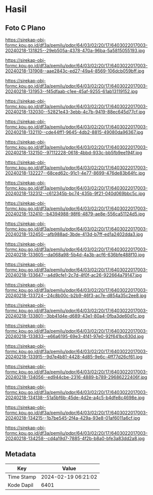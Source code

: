 # Hasil

## Foto C Plano

https://sirekap-obj-formc.kpu.go.id/df3a/pemilu/pdpr/64/03/02/20/17/6403022017003-20240218-131825--29eb505a-4378-470a-96ba-5a5815055193.jpg

https://sirekap-obj-formc.kpu.go.id/df3a/pemilu/pdpr/64/03/02/20/17/6403022017003-20240218-131908--aae2843c-ed27-49a4-8569-106dcb059bff.jpg

https://sirekap-obj-formc.kpu.go.id/df3a/pemilu/pdpr/64/03/02/20/17/6403022017003-20240218-131953--f45dfaab-c1ee-45af-9255-61ab13119152.jpg

https://sirekap-obj-formc.kpu.go.id/df3a/pemilu/pdpr/64/03/02/20/17/6403022017003-20240218-132030--52821e43-3ebb-4c7b-9419-88ec645d77cf.jpg

https://sirekap-obj-formc.kpu.go.id/df3a/pemilu/pdpr/64/03/02/20/17/6403022017003-20240218-132110--cde44ff1-9645-4db2-8815-49080da96367.jpg

https://sirekap-obj-formc.kpu.go.id/df3a/pemilu/pdpr/64/03/02/20/17/6403022017003-20240218-132150--97112228-0618-4bbd-933c-bb5fb9ee194f.jpg

https://sirekap-obj-formc.kpu.go.id/df3a/pemilu/pdpr/64/03/02/20/17/6403022017003-20240218-132227--68ced62c-91c1-4e77-8699-476de83b64fc.jpg

https://sirekap-obj-formc.kpu.go.id/df3a/pemilu/pdpr/64/03/02/20/17/6403022017003-20240218-132312--c612345b-bc74-435b-9f21-040d069bbc5c.jpg

https://sirekap-obj-formc.kpu.go.id/df3a/pemilu/pdpr/64/03/02/20/17/6403022017003-20240218-132410--b4394988-98f6-4879-ae8e-556ca51124d5.jpg

https://sirekap-obj-formc.kpu.go.id/df3a/pemilu/pdpr/64/03/02/20/17/6403022017003-20240218-132450--afb988ad-3bde-413d-b7ff-ed1a2402dda3.jpg

https://sirekap-obj-formc.kpu.go.id/df3a/pemilu/pdpr/64/03/02/20/17/6403022017003-20240218-133605--da068a98-5b4d-4a3b-acf6-636bfe488f10.jpg

https://sirekap-obj-formc.kpu.go.id/df3a/pemilu/pdpr/64/03/02/20/17/6403022017003-20240218-133647--a4d9cfe1-2c7d-4f0f-ac26-922664a79147.jpg

https://sirekap-obj-formc.kpu.go.id/df3a/pemilu/pdpr/64/03/02/20/17/6403022017003-20240218-133724--24c8b00c-b2b9-46f3-ac7e-d854a35c2ee8.jpg

https://sirekap-obj-formc.kpu.go.id/df3a/pemilu/pdpr/64/03/02/20/17/6403022017003-20240218-133801--3bb41d4e-d689-43e1-80a4-0fba3de60d1c.jpg

https://sirekap-obj-formc.kpu.go.id/df3a/pemilu/pdpr/64/03/02/20/17/6403022017003-20240218-133833--e66a6195-69e3-4f41-97e0-92f641bc630d.jpg

https://sirekap-obj-formc.kpu.go.id/df3a/pemilu/pdpr/64/03/02/20/17/6403022017003-20240218-133915--9d7e4b81-4428-4d85-9e6c-4ff77d26cf61.jpg

https://sirekap-obj-formc.kpu.go.id/df3a/pemilu/pdpr/64/03/02/20/17/6403022017003-20240218-134056--ed944cbe-2316-4889-b789-29686222406f.jpg

https://sirekap-obj-formc.kpu.go.id/df3a/pemilu/pdpr/64/03/02/20/17/6403022017003-20240218-134138--51a5bf6b-45de-4d2e-a4c5-b4dfe8c4698e.jpg

https://sirekap-obj-formc.kpu.go.id/df3a/pemilu/pdpr/64/03/02/20/17/6403022017003-20240218-134215--1b7be545-2f4a-429a-93e8-01af6011a6cf.jpg

https://sirekap-obj-formc.kpu.go.id/df3a/pemilu/pdpr/64/03/02/20/17/6403022017003-20240218-134258--cd4a19d7-7885-4f2b-b8a0-bfe3a83dd2a8.jpg


## Metadata

| Key        | Value               |
| ---------- | ------------------- |
| Time Stamp | 2024-02-19 06:21:02 |
| Kode Dapil | 6401                |



